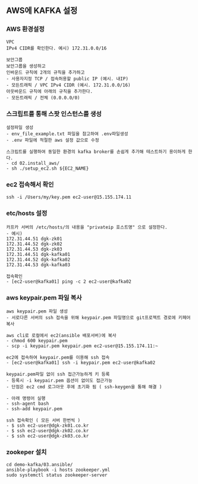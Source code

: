 ## AWS에 KAFKA 설정 

### AWS 환경설정
```commandline
VPC 
IPv4 CIDR를 확인한다. 예시) 172.31.0.0/16

보안그룹
보안그룹을 생성하고 
인바운드 규칙에 2개의 규칙을 추가하고
- 사용자지정 TCP / 접속허용할 public IP (예시. 내IP)
- 모든트래픽 / VPC IPv4 CIDR (예시. 172.31.0.0/16)
아웃바운드 규칙에 아래의 규칙을 추가한다.
- 모든트래픽 / 전체 (0.0.0.0/0) 
```

### 스크립트를 통해 스팟 인스턴스를 생성
```commandline
설정파일 생성
- env_file_example.txt 파일을 참고하여 .env파일생성
- .env 파일에 적절한 aws 설정 값으로 수정

스크립트를 실행하여 동일한 환경의 kafka broker를 손쉽게 추가해 테스트하기 용이하게 한다.
- cd 02.install_aws/
- sh ./setup_ec2.sh ${EC2_NAME}
```

### ec2 접속해서 확인
```commandline
ssh -i /Users/my/key.pem ec2-user@15.155.174.11
```

### etc/hosts 설정
```commandline
카프카 서버의 /etc/hosts/의 내용을 "privateip 호스트명" 으로 설정한다.
- 예시)
172.31.44.51 dgk-zk01
172.31.44.52 dgk-zk02
172.31.44.53 dgk-zk03
172.31.44.51 dgk-kafka01
172.31.44.52 dgk-kafka02
172.31.44.53 dgk-kafka03

접속확인 
- [ec2-user@kafka01] ping -c 2 ec2-user@kafka02
```

### aws keypair.pem 파일 복사
```commandline
aws keypair.pem 파일 생성
- 서로다른 서버의 ssh 접속을 위해 keypair.pem 파일명으로 git프로젝트 경로에 키페어 복사

aws cli로 로컬에서 ec2(ansible 배포서버)에 복사
- chmod 600 keypair.pem
- scp -i keypair.pem keypair.pem ec2-user@15.155.174.11:~

ec2에 접속하여 keypair.pem를 이용해 ssh 접속
- [ec2-user@kafka01] ssh -i keypair.pem ec2-user@kafka02

keypair.pem파일 없이 ssh 접근가능하게 키 등록 
- 등록시 -i keypair.pem 옵션이 없이도 접근가능
- 단점은 ec2 cmd 로그아웃 후에 초기화 됨 ( ssh-keygen을 통해 해결 )

- 아래 명령어 실행
- ssh-agent bash
- ssh-add keypair.pem

ssh 접속확인 ( 모든 서버 한번씩 )
- $ ssh ec2-user@dgk-zk01.co.kr
- $ ssh ec2-user@dgk-zk02.co.kr
- $ ssh ec2-user@dgk-zk03.co.kr
```

### zookeper 설치 
```commandline
cd demo-kafka/03.ansible/
ansible-playbook -i hosts zookeeper.yml
sudo systemctl status zookeeper-server
```